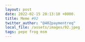 ```yaml
---
layout: post
date: 2022-02-15 20:13:10 +0000.
title: Meme #92
twitter_author: "@402paymentreq"
local_file: /assets/images/92.jpeg
tags: pepe frog msm
---
```

